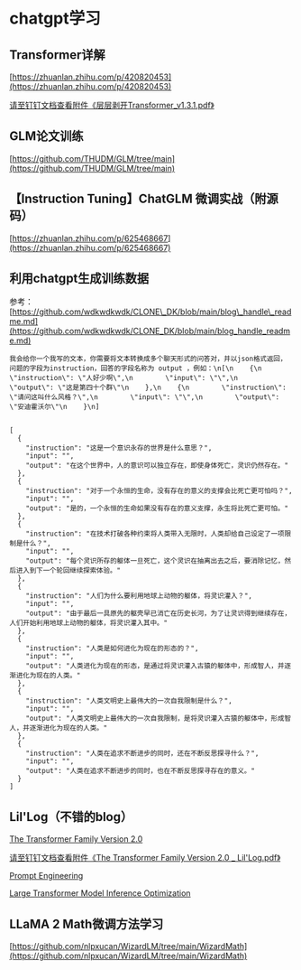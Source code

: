 # chatgpt学习

## Transformer详解

[https://zhuanlan.zhihu.com/p/420820453](https://zhuanlan.zhihu.com/p/420820453)

[请至钉钉文档查看附件《层层剥开Transformer\_v1.3.1.pdf》](https://alidocs.dingtalk.com/i/nodes/NZQYprEoWo0ApMGPcgNjBmGPV1waOeDk?iframeQuery=anchorId%253DX02ljkw37zhgfcfobtsywj)

## GLM论文训练

[https://github.com/THUDM/GLM/tree/main](https://github.com/THUDM/GLM/tree/main)

## 【Instruction Tuning】ChatGLM 微调实战（附源码）

[https://zhuanlan.zhihu.com/p/625468667](https://zhuanlan.zhihu.com/p/625468667)

## 利用chatgpt生成训练数据

参考：[https://github.com/wdkwdkwdk/CLONE\_DK/blob/main/blog\_handle\_readme.md](https://github.com/wdkwdkwdk/CLONE_DK/blob/main/blog_handle_readme.md)

    我会给你一个我写的文本，你需要将文本转换成多个聊天形式的问答对，并以json格式返回，问题的字段为instruction，回答的字段名称为 output ，例如：\n[\n    {\n        \"instruction\": \"人好少啊\",\n        \"input\": \"\",\n        \"output\": \"这是第四十个群\"\n    },\n    {\n        \"instruction\": \"请问这叫什么风格？\",\n        \"input\": \"\",\n        \"output\": \"安迪霍沃尔\"\n    }\n]
    

    [
      {
        "instruction": "这是一个意识永存的世界是什么意思？",
        "input": "",
        "output": "在这个世界中，人的意识可以独立存在，即使身体死亡，灵识仍然存在。"
      },
      {
        "instruction": "对于一个永恒的生命，没有存在的意义的支撑会比死亡更可怕吗？",
        "input": "",
        "output": "是的，一个永恒的生命如果没有存在的意义支撑，永生将比死亡更可怕。"
      },
      {
        "instruction": "在技术打破各种约束将人类带入无限时，人类却给自己设定了一项限制是什么？",
        "input": "",
        "output": "每个灵识所存的躯体一旦死亡，这个灵识在抽离出去之后，要消除记忆，然后进入到下一个轮回继续探索体验。"
      },
      {
        "instruction": "人们为什么要利用地球上动物的躯体，将灵识灌入？",
        "input": "",
        "output": "由于最后一具原先的躯壳早已消亡在历史长河，为了让灵识得到继续存在，人们开始利用地球上动物的躯体，将灵识灌入其中。"
      },
      {
        "instruction": "人类是如何进化为现在的形态的？",
        "input": "",
        "output": "人类进化为现在的形态，是通过将灵识灌入古猿的躯体中，形成智人，并逐渐进化为现在的人类。"
      },
      {
        "instruction": "人类文明史上最伟大的一次自我限制是什么？",
        "input": "",
        "output": "人类文明史上最伟大的一次自我限制，是将灵识灌入古猿的躯体中，形成智人，并逐渐进化为现在的人类。"
      },
      {
        "instruction": "人类在追求不断进步的同时，还在不断反思探寻什么？",
        "input": "",
        "output": "人类在追求不断进步的同时，也在不断反思探寻存在的意义。"
      }
    ]

## Lil'Log（不错的blog）

[The Transformer Family Version 2.0](https://lilianweng.github.io/posts/2023-01-27-the-transformer-family-v2/)

[请至钉钉文档查看附件《The Transformer Family Version 2.0 \_ Lil'Log.pdf》](https://alidocs.dingtalk.com/i/nodes/NZQYprEoWo0ApMGPcgNjBmGPV1waOeDk?iframeQuery=anchorId%253DX02ljl926qlrvsnx13uxr)

[Prompt Engineering](https://lilianweng.github.io/posts/2023-03-15-prompt-engineering/)

[Large Transformer Model Inference Optimization](https://lilianweng.github.io/posts/2023-01-10-inference-optimization/)

## LLaMA 2 Math微调方法学习

[https://github.com/nlpxucan/WizardLM/tree/main/WizardMath](https://github.com/nlpxucan/WizardLM/tree/main/WizardMath)